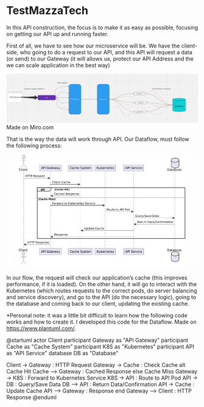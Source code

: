 # TestMazzaTech

In this API construction, the focus is to make it as easy as possible,  focusing on getting our API up and running faster.

First of all, we have to see how our microservice will be. We have the client-side, who going to do a request to our API, and this API will request a data (or send) to our Gateway (it will allows us, protect our API Address and the we can scale application in the best way)

<img src="/images/flow.png">
Made on Miro.com

That is the way the data will work through API. Our Dataflow, must follow the following process:

<img src="/images/dataflow.png">

In our flow, the request will check our application’s cache (this improves performance, if it is loaded). On the other hand, it will go to interact with the Kubernetes (which routes requests to the correct pods, do server balancing and service discovery), and go to the API (do the necessary logic), going to the database and coming back to our client, updating the existing cache. 

*Personal note: it was a little bit difficult to learn how the following code works and how to create it. I developed this code for the Dataflow. Made on https://www.plantuml.com/.

@startuml
actor Client
participant Gateway as "API Gateway"
participant Cache as "Cache System"
participant K8S as "Kubernetes"
participant API as "API Service"
database DB as "Database"

Client -> Gateway : HTTP Request
Gateway -> Cache : Check Cache
alt Cache Hit
    Cache --> Gateway : Cached Response
else Cache Miss
    Gateway -> K8S : Forward to Kubernetes Service
    K8S -> API : Route to API Pod
    API -> DB : Query/Save Data
    DB --> API : Return Data/Confirmation
    API -> Cache : Update Cache
    API --> Gateway : Response
end
Gateway --> Client : HTTP Response
@enduml
